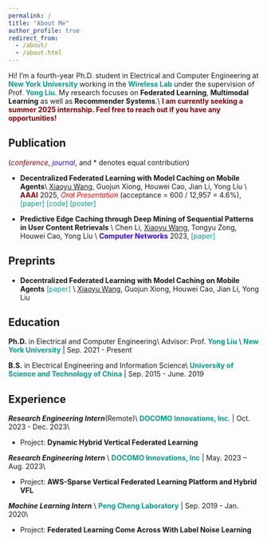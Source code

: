 ```yaml
---
permalink: /
title: "About Me"
author_profile: true
redirect_from: 
  - /about/
  - /about.html
---
```


Hi! I’m a fourth-year Ph.D. student in Electrical and Computer Engineering at <a href="https://engineering.nyu.edu/academics/departments/electrical-and-computer-engineering" style="color: #009B8B; text-decoration: none;">**New York University**</a> working in the <a href="https://wireless.engineering.nyu.edu/" style="color: #009B8B; text-decoration: none;">**Wireless Lab**</a> under the supervision of Prof. <a href="https://wireless.engineering.nyu.edu/yong-liu/" style="color: #009B8B; text-decoration:none">**Yong Liu**</a>. My research focuses on **Federated Learning**, **Multimodal Learning** as well as **Recommender Systems**.\\
<span style="color:darkred">**I am currently seeking a summer 2025 internship. Feel free to reach out if you have any opportunities!**</span>

Publication
------
(<span style="color:darkred">*conference*</span>, <span style="color: #3700FF">*journal*</span>, and * denotes equal contribution)
- **Decentralized Federated Learning with Model Caching on Mobile Agents**\\
<u>Xiaoyu Wang</u>, Guojun Xiong, Houwei Cao, Jian Li, Yong Liu \\
<span style="color:darkred">**AAAI**</span> 2025, <span style="color:red">_Oral Presentation_</span> (acceptance = 600 / 12,957 = 4.6%), <a href="https://arxiv.org/abs/2408.14001" style="color: #009B8B; text-decoration: none;">[paper]</a> <a href="https://github.com/ShawnXiaoyuWang/Cached-DFL" style="color: #009B8B; text-decoration: none;">[code]</a>  <a href="/files/Poster_Xiaoyu_Wang_V4.pdf" style="color: #009B8B; text-decoration: none;">[poster]</a>

- **Predictive Edge Caching through Deep Mining of Sequential Patterns in User Content Retrievals** \\
Chen Li, <u>Xiaoyu Wang</u>, Tongyu Zong, Houwei Cao, Yong Liu \\
<span style="color: #3700FF">**Computer Networks**</span> 2023, <a href="https://arxiv.org/abs/2210.02657" style="color: #009B8B; text-decoration: none;">[paper]</a>

Preprints
------
- **Decentralized Federated Learning with Model Caching on Mobile Agents** 
<a href="https://arxiv.org/abs/2408.14001" style="color: #009B8B; text-decoration: none;">[paper]</a> \\
<u>Xiaoyu Wang</u>, Guojun Xiong, Houwei Cao, Jian Li, Yong Liu

Education
------
**Ph.D.** in Electrical and Computer Engineering\\
Advisor: Prof. <a href="https://wireless.engineering.nyu.edu/yong-liu/" style="color: #009B8B; text-decoration:none">**Yong Liu**</a> \\
<a href="https://engineering.nyu.edu/academics/departments/electrical-and-computer-engineering" style="color: #009B8B; text-decoration: none;">**New York University**</a> | Sep. 2021 - Present

**B.S.** in Electrical Engineering and Information Science\\
<a href="https://eeis.ustc.edu.cn/main.htm" style="color: #009B8B; text-decoration: none;">**University of Science and Technology of China**</a> | Sep. 2015 - June. 2019

Experience
------
***Research Engineering Intern***(Remote)\\
<a href="https://www.docomoinnovations.com/" style="color: #009B8B; text-decoration: none;">**DOCOMO Innovations, Inc**</a>. | Oct. 2023 - Dec. 2023\\
* Project: **Dynamic Hybrid Vertical Federated Learning**

***Research Engineering Intern*** \\
<a href="https://www.docomoinnovations.com/" style="color: #009B8B; text-decoration: none;">**DOCOMO Innovations, Inc**</a> | May. 2023 – Aug. 2023\\
* Project: **AWS-Sparse Vertical Federated Learning Platform and Hybrid VFL**

***Machine Learning Intern*** \\
<a href="https://data-starcloud.pcl.ac.cn/" style="color: #009B8B; text-decoration: none;">**Peng Cheng Laboratory**</a> | Sep. 2019 - Jan. 2020\\
* Project: **Federated Learning Come Across With Label Noise Learning**


